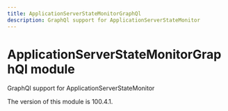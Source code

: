 ```yaml
---
title: ApplicationServerStateMonitorGraphQl
description: GraphQl support for ApplicationServerStateMonitor
---
```


# ApplicationServerStateMonitorGraphQl module

GraphQl support for ApplicationServerStateMonitor

<InlineAlert slots="text" />
The version of this module is 100.4.1.
